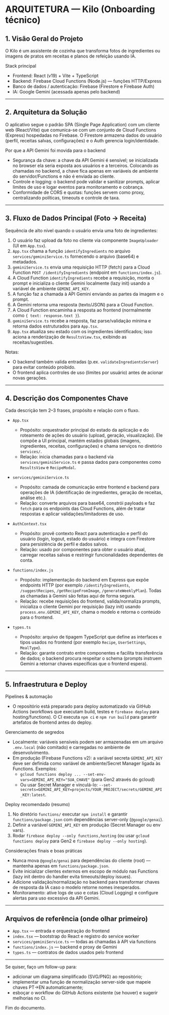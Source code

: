 # ARQUITETURA — Kilo (Onboarding técnico)

## 1. Visão Geral do Projeto
O Kilo é um assistente de cozinha que transforma fotos de ingredientes ou imagens de pratos em receitas e planos de refeição usando IA.

Stack principal
- Frontend: React (v19) + Vite + TypeScript
- Backend: Firebase Cloud Functions (Node.js) — funções HTTP/Express
- Banco de dados / autenticação: Firebase (Firestore e Firebase Auth)
- IA: Google Gemini (acessada apenas pelo backend)

---

## 2. Arquitetura da Solução
O aplicativo segue o padrão SPA (Single Page Application) com um cliente web (React/Vite) que comunica-se com um conjunto de Cloud Functions (Express) hospedadas no Firebase. O Firestore armazena dados do usuário (perfil, receitas salvas, configurações) e o Auth gerencia login/identidade.

Por que a API Gemini foi movida para o backend
- Segurança da chave: a chave da API Gemini é sensível; se inicializada no browser ela seria exposta aos usuários e a terceiros. Colocando as chamadas no backend, a chave fica apenas em variáveis de ambiente do servidor/Functions e não é enviada ao cliente.
- Controle e logging: o backend pode validar e sanitizar prompts, aplicar limites de uso e logar eventos para monitoramento e cobrança.
- Conformidade de CORS e quotas: funções servem como proxy, centralizando políticas, timeouts e controle de taxa.

---

## 3. Fluxo de Dados Principal (Foto → Receita)
Sequência de alto nível quando o usuário envia uma foto de ingredientes:

1. O usuário faz upload da foto no cliente via componente `ImageUploader` (UI em `App.tsx`).
2. `App.tsx` chama a função `identifyIngredients` no arquivo `services/geminiService.ts` fornecendo o arquivo (base64) e metadados.
3. `geminiService.ts` envia uma requisição HTTP (fetch) para a Cloud Function `POST /identifyIngredients` (endpoint em `functions/index.js`).
4. A Cloud Function `identifyIngredients` recebe a requisição, monta o prompt e inicializa o cliente Gemini localmente (lazy init) usando a variável de ambiente `GEMINI_API_KEY`.
5. A função faz a chamada à API Gemini enviando as partes da imagem e o prompt.
6. A Gemini retorna uma resposta (texto/JSON) para a Cloud Function.
7. A Cloud Function encaminha a resposta ao frontend (normalmente como `{ text: response.text }`).
8. `geminiService.ts` recebe a resposta, faz parse/validação mínima e retorna dados estruturados para `App.tsx`.
9. `App.tsx` atualiza seu estado com os ingredientes identificados; isso aciona a renderização de `ResultsView.tsx`, exibindo as receitas/sugestões.

Notas:
- O backend também valida entradas (p.ex. `validateIngredientsServer`) para evitar conteúdo proibido.
- O frontend aplica controles de uso (limites por usuário) antes de acionar novas gerações.

---

## 4. Descrição dos Componentes Chave
Cada descrição tem 2–3 frases, propósito e relação com o fluxo.

- `App.tsx`
  - Propósito: orquestrador principal do estado da aplicação e do roteamento de ações do usuário (upload, geração, visualização). Ele compõe a UI principal, mantém estados globais (imagens, ingredientes, receitas, configurações) e chama serviços no diretório `services/`.
  - Relação: inicia chamadas para o backend via `services/geminiService.ts` e passa dados para componentes como `ResultsView` e `RecipeModal`.

- `services/geminiService.ts`
  - Propósito: camada de comunicação entre frontend e backend para operações de IA (identificação de ingredientes, geração de receitas, análise etc.).
  - Relação: converte arquivos para base64, constrói payloads e faz `fetch` para os endpoints das Cloud Functions, além de tratar respostas e aplicar validações/limitadores de uso.

- `AuthContext.tsx`
  - Propósito: provê contexto React para autenticação e perfil do usuário (login, logout, estado do usuário) e integra com Firestore para persistência de perfil e dados salvos.
  - Relação: usado por componentes para obter o usuário atual, carregar receitas salvas e restringir funcionalidades dependentes de conta.

- `functions/index.js`
  - Propósito: implementação do backend em Express que expõe endpoints HTTP (por exemplo `/identifyIngredients`, `/suggestRecipes`, `/getRecipeFromImage`, `/generateWeeklyPlan`). Todas as chamadas à Gemini são feitas aqui de forma segura.
  - Relação: recebe requisições do frontend, valida/normaliza prompts, inicializa o cliente Gemini por requisição (lazy init) usando `process.env.GEMINI_API_KEY`, chama o modelo e retorna o conteúdo para o frontend.

- `types.ts`
  - Propósito: arquivo de tipagem TypeScript que define as interfaces e tipos usados no frontend (por exemplo `Recipe`, `UserSettings`, `MealType`).
  - Relação: garante contrato entre componentes e facilita transferência de dados; o backend procura respeitar o schema (prompts instruem Gemini a retornar chaves específicas que o frontend espera).

---

## 5. Infraestrutura e Deploy
Pipelines & automação
- O repositório está preparado para deploy automatizado via GitHub Actions (workflows que executam build, testes e `firebase deploy` para hosting/functions). O CI executa `npm ci` e `npm run build` para garantir artefatos de frontend antes do deploy.

Gerenciamento de segredos
- Localmente: variáveis sensíveis podem ser armazenadas em um arquivo `.env.local` (não comitado) e carregadas no ambiente de desenvolvimento.
- Em produção (Firebase Functions v2): a variável secreta `GEMINI_API_KEY` deve ser definida como variável de ambiente/Secret Manager ligada às Functions. Exemplos:
  - `gcloud functions deploy ... --set-env-vars=GEMINI_API_KEY="SUA_CHAVE"` (para Gen2 através do gcloud)
  - Ou usar Secret Manager e vinculá-lo: `--set-secrets=GEMINI_API_KEY=projects/YOUR_PROJECT/secrets/GEMINI_API_KEY:latest`.

Deploy recomendado (resumo)
1. No diretório `functions/` executar `npm install` e garantir `functions/package.json` com dependências server-only (`@google/genai`).
2. Definir a variável `GEMINI_API_KEY` em produção (Secret Manager ou env vars).
3. Rodar `firebase deploy --only functions,hosting` (ou usar `gcloud functions deploy` para Gen2 e `firebase deploy --only hosting`).

Considerações finais e boas práticas
- Nunca mova `@google/genai` para dependências do cliente (root) — mantenha apenas em `functions/package.json`.
- Evite inicializar clientes externos em escopo de módulo nas Functions (lazy init dentro do handler evita timeouts/deploy issues).
- Adicione validação/normalização no backend para transformar chaves de resposta da IA caso o modelo retorne nomes inesperados.
- Monitoramento: ative logs de uso e cotas (Cloud Logging) e configure alertas para uso excessivo da API Gemini.

---

## Arquivos de referência (onde olhar primeiro)
- `App.tsx` — entrada e orquestração do frontend
- `index.tsx` — bootstrap do React e registro do service worker
- `services/geminiService.ts` — todas as chamadas à API via functions
- `functions/index.js` — backend e proxy de Gemini
- `types.ts` — contratos de dados usados pelo frontend

---

Se quiser, faço um follow-up para:
- adicionar um diagrama simplificado (SVG/PNG) ao repositório;
- implementar uma função de normalização server-side que mapeie chaves PT→EN automaticamente;
- esboçar o workflow do GitHub Actions existente (se houver) e sugerir melhorias no CI.

Fim do documento.
